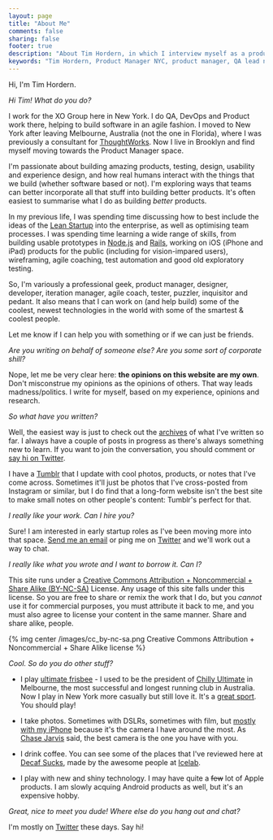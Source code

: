 ```yaml
---
layout: page
title: "About Me"
comments: false
sharing: false
footer: true
description: "About Tim Hordern, in which I interview myself as a product manager & QA."
keywords: "Tim Hordern, Product Manager NYC, product manager, QA lead nyc, agile QA NYC, Agile QA, Agile QA Engineer, tester, New York, NYC, XD, agile coach, agile consultant"
---
```


Hi, I'm Tim Hordern.

*Hi Tim! What do you do?*

I work for the XO Group here in New York. I do QA, DevOps and Product work there, helping to build software in an
agile fashion. I moved to New York after leaving Melbourne, Australia (not the one in Florida),
where I was previously a consultant for [ThoughtWorks](http://www.thoughtworks.com). Now I live in
Brooklyn and find myself moving towards the Product Manager space.

I'm passionate about building amazing products, testing, design, usability and experience design,
and how real humans interact with the things that we build (whether software based or not). I'm
exploring ways that teams can better incorporate all that stuff into building better products. It's
often easiest to summarise what I do as building *better* products.

In my previous life, I was spending time discussing how to best include the ideas of the
[Lean Startup](http://theleanstartup.com/) into the enterprise, as well as optimising team processes.
I was spending time learning a wide range of skills, from building usable prototypes in
[Node.js](http://nodejs.org/) and [Rails](http://rubyonrails.org/), working on iOS (iPhone and iPad)
products for the public (including for vision-impared users), wireframing, agile coaching,
test automation and good old exploratory testing.

So, I'm variously a professional geek, product manager, designer, developer, iteration manager,
agile coach, tester, puzzler, inquisitor and pedant. It also means that I can work on (and help
build) some of the coolest, newest technologies in the world with some of the smartest & coolest
people.

Let me know if I can help you with something or if we can just be friends.

*Are you writing on behalf of someone else? Are you some sort of corporate shill?*

Nope, let me be very clear here: **the opinions on this website are my own**. Don't misconstrue my
opinions as the opinions of others. That way leads madness/politics. I write for myself, based on my
experience, opinions and research.

*So what have you written?*

Well, the easiest way is just to check out the [archives](http://timhordern.com/blog/archives) of
what I've written so far. I always have a couple of posts in progress as there's always something
new to learn. If you want to join the conversation, you should comment or
[say hi on Twitter](http://twitter.com/mence).

I have a [Tumblr](http://mence.tumblr.com) that I update with cool photos, products, or notes that
I've come across. Sometimes it'll just be photos that I've cross-posted from Instagram or similar,
but I do find that a long-form website isn't the best site to make small notes on other people's
content: Tumblr's perfect for that.

*I really like your work. Can I hire you?*

Sure! I am interested in early startup roles as I've been moving more into that space.
[Send me an email](mailto:tim.hordern@gmail.com) or ping me on [Twitter](http://twitter.com/mence)
and we'll work out a way to chat.

*I really like what you wrote and I want to borrow it. Can I?*

This site runs under a
[Creative Commons Attribution + Noncommercial + Share Alike (BY-NC-SA)](http://creativecommons.org/licenses/)
License. Any usage of this site falls under this license. So you are free to share or remix the work
that I do, but you *cannot* use it for commercial purposes, you must attribute it back to me, and you
must also agree to license your content in the same manner. Share and share alike, people.

{% img center /images/cc_by-nc-sa.png Creative Commons Attribution + Noncommercial + Share Alike license %}

*Cool. So do you do other stuff?*

* I play [ultimate frisbee](http://www.afda.com) - I used to be the president of
[Chilly Ultimate](https://twitter.com/chillyultimate) in Melbourne, the most successful and longest
running club in Australia. Now I play in New York more casually but still love it. It's a
[great sport](http://www.youtube.com/watch?v=uq3pg0JcJSI). You should play!

* I take photos. Sometimes with DSLRs, sometimes with film, but [mostly with my iPhone](http://mence.vsco.co/)
because it's the camera I have around the most. As [Chase Jarvis](http://www.chasejarvis.com/) said,
the best camera is the one you have with you.

* I drink coffee. You can see some of the places that I've reviewed here at
[Decaf Sucks](http://decafsucks.com/people/20-mence), made by the awesome people at
[Icelab](http://icelab.com.au/).

* I play with new and shiny technology. I may have quite a <strike>few</strike> lot of Apple
products. I am slowly acquing Android products as well, but it's an expensive hobby.

*Great, nice to meet you dude! Where else do you hang out and chat?*

I'm mostly on [Twitter](http://twitter.com/mence) these days. Say hi!